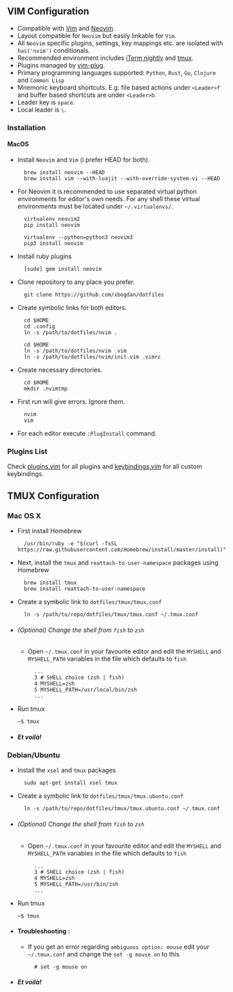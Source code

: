 ## VIM Configuration

* Compatible with [Vim](http://www.vim.org/) and [Neovim](https://neovim.io/).
* Layout compatible for `Neovim` but easily linkable for `Vim`.
* All `Neovim` specific plugins, settings, key mappings etc. are isolated with
  `has('nvim')` conditionals.
* Recommended environment includes [iTerm nightly](https://www.iterm2.com/downloads/nightly) and [tmux](https://tmux.github.io/).
* Plugins managed by [vim-plug](https://github.com/junegunn/vim-plug).
* Primary programming languages supported: `Python`, `Rust`, `Go`, `Clojure` and `Common Lisp`
* Mnemonic keyboard shortcuts. E.g. file based actions under `<Leader>f` and
  buffer based shortcuts are under `<Leader>b`.
* Leader key is `space`.
* Local leader is `\`.

### Installation

#### MacOS

* Install `Neovim` and `Vim` (i prefer HEAD for both).
        
        brew install neovim --HEAD
        brew install vim --with-luajit --with-override-system-vi --HEAD

* For Neovim it is recommended to use separated virtual python environments for
  editor's own needs. For any shell these virtual environments must be located under `~/.virtualenvs/`.

        virtualenv neovim2
        pip install neovim

        virtualenv --python=python3 neovim3
        pip3 install neovim

* Install ruby plugins
        
        [sudo] gem install neovim

* Clone repository to any place you prefer.

        git clone https://github.com/xbogdan/dotfiles 

* Create symbolic links for both editors.

        cd $HOME
        cd .config
        ln -s /path/to/dotfiles/nvim .

        cd $HOME
        ln -s /path/to/dotfiles/nvim .vim
        ln -s /path/to/dotfiles/nvim/init.vim .vimrc

* Create necessary directories.

        cd $HOME
        mkdir .nvimtmp

* First run will give errors. Ignore them.

        nvim
        vim

* For each editor execute `:PlugInstall` command.

### Plugins List

Check [plugins.vim](https://github.com/zekzekus/dotfiles/blob/master/nvim/plugins.vim) for all plugins and [keybindings.vim](https://github.com/zekzekus/dotfiles/blob/master/nvim/keybindings.vim) for all custom
keybindings.

## TMUX Configuration

### Mac OS X

- First install Homebrew

        /usr/bin/ruby -e "$(curl -fsSL https://raw.githubusercontent.com/Homebrew/install/master/install)"

- Next, install the `tmux` and `reattach-to-user-namespace` packages using Homebrew

        brew install tmux
        brew install reattach-to-user-namespace

- Create a symbolic link to `dotfiles/tmux/tmux.conf`

        ln -s /path/to/repo/dotfiles/tmux/tmux.conf ~/.tmux.conf

- ###### (Optional) Change the shell from `fish` to `zsh`
    - Open `~/.tmux.conf` in your favourite editor and edit the `MYSHELL` and `MYSHELL_PATH` variables in the file which defaults to `fish`

            ...
            3 # SHELL choice (zsh | fish)
            4 MYSHELL=zsh
            5 MYSHELL_PATH=/usr/local/bin/zsh
            ...

- Run tmux

    `~$ tmux`

- ##### Et voilà!

### Debian/Ubuntu

- Install the `xsel` and `tmux` packages

        sudo apt-get install xsel tmux
- Create a symbolic link to `dotfiles/tmux/tmux.ubuntu.conf`

        ln -s /path/to/repo/dotfiles/tmux/tmux.ubuntu.conf ~/.tmux.conf

- ###### (Optional) Change the shell from `fish` to `zsh`
    - Open `~/.tmux.conf` in your favourite editor and edit the `MYSHELL` and `MYSHELL_PATH` variables in the file which defaults to `fish`

            ...
            3 # SHELL choice (zsh | fish)
            4 MYSHELL=zsh
            5 MYSHELL_PATH=/usr/bin/zsh
            ...

- Run tmux

    `~$ tmux`

- #### Troubleshooting :
    - If you get an error regarding `ambiguous option: mouse` edit your `~/.tmux.conf` and change the `set -g mouse on` to this

            # set -g mouse on

- ##### Et voilà!

